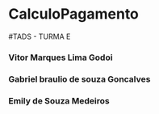 # CalculoPagamento

#TADS - TURMA E

### Vitor Marques Lima Godoi
### Gabriel braulio de souza Goncalves
### Emily de Souza Medeiros
